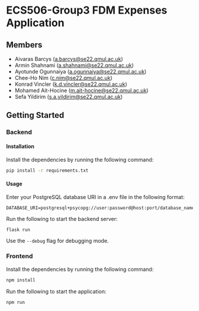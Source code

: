 # ECS506-Group3 FDM Expenses Application

## Members
- Aivaras Barcys (a.barcys@se22.qmul.ac.uk)
- Armin Shahnami (a.shahnami@se22.qmul.ac.uk)
- Ayotunde Ogunnaiya (a.ogunnaiya@se22.qmul.ac.uk)
- Chee-Ho Nim (c.nim@se22.qmul.ac.uk)
- Konrad Vincler (k.d.vincler@se22.qmul.ac.uk)
- Mohamed Ait-Hocine (m.ait-hocine@se22.qmul.ac.uk)
- Sefa Yildirim (s.a.yildirim@se22.qmul.ac.uk)

## Getting Started

### Backend

#### Installation

Install the dependencies by running the following command:

```bash
pip install -r requirements.txt
```

#### Usage

Enter your PostgreSQL database URI in a .env file in the following format:

```env
DATABASE_URI=postgresql+psycopg://user:password@host:port/database_name
```

Run the following to start the backend server:

```bash
flask run
```

Use the ```--debug``` flag for debugging mode.

### Frontend

Install the dependencies by running the following command:

```bash
npm install
```

Run the following to start the application:
```bash
npm run
```
